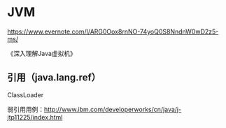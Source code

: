 # JVM

https://www.evernote.com/l/ARG0Oox8rnNO-74yoQ0S8NndnW0wD2z5-ms/

《深入理解Java虚拟机》

## 引用（java.lang.ref）

ClassLoader

弱引用用例：http://www.ibm.com/developerworks/cn/java/j-jtp11225/index.html
